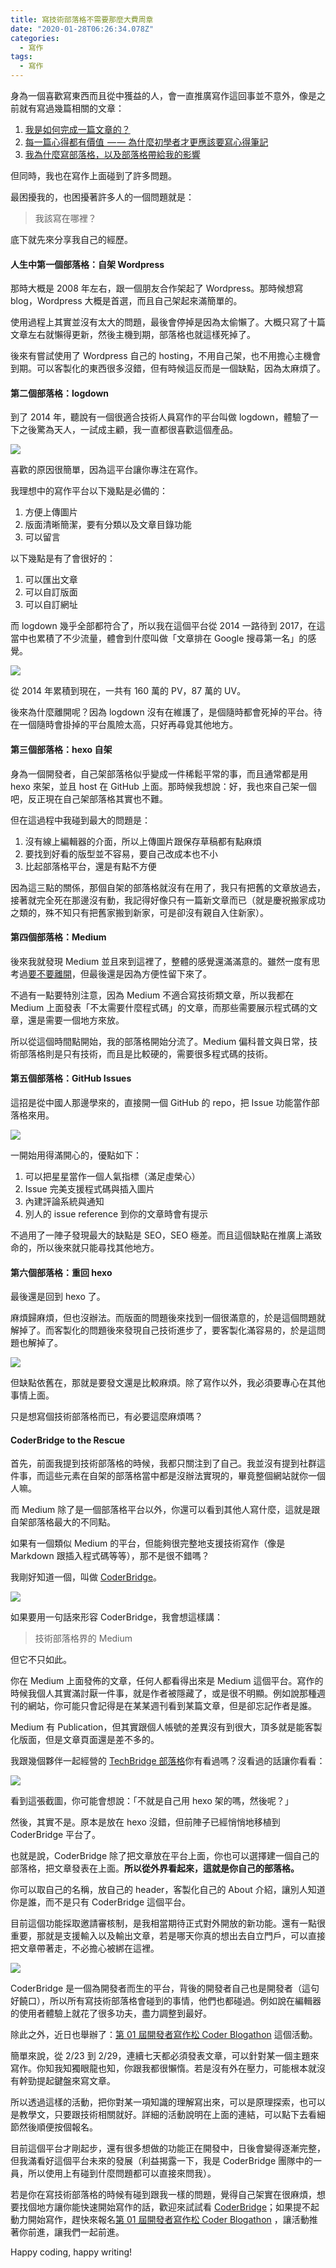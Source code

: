 ```yaml
---
title: 寫技術部落格不需要那麼大費周章
date: "2020-01-28T06:26:34.078Z"
categories:
  - 寫作
tags:
  - 寫作
---
```


身為一個喜歡寫東西而且從中獲益的人，會一直推廣寫作這回事並不意外，像是之前就有寫過幾篇相關的文章：

1.  [我是如何完成一篇文章的？](https://medium.com/@hulitw/how-do-i-write-965328ae91fe)
2.  [每一篇心得都有價值  — — 為什麼初學者才更應該要寫心得筆記](https://medium.com/hulis-blog/why-blogging-ab77fd8c6ffa)
3.  [我為什麼寫部落格，以及部落格帶給我的影響](https://medium.com/@hulitw/blog-e7a23a74ae2b)

但同時，我也在寫作上面碰到了許多問題。

最困擾我的，也困擾著許多人的一個問題就是：

> 我該寫在哪裡？

底下就先來分享我自己的經歷。

#### 人生中第一個部落格：自架 Wordpress

那時大概是 2008 年左右，跟一個朋友合作架起了 Wordpress。那時候想寫 blog，Wordpress 大概是首選，而且自己架起來滿簡單的。

使用過程上其實並沒有太大的問題，最後會停掉是因為太偷懶了。大概只寫了十篇文章左右就懶得更新，然後主機到期，部落格也就這樣死掉了。

後來有嘗試使用了 Wordpress 自己的 hosting，不用自己架，也不用擔心主機會到期。可以客製化的東西很多沒錯，但有時候這反而是一個缺點，因為太麻煩了。

#### 第二個部落格：logdown

到了 2014 年，聽說有一個很適合技術人員寫作的平台叫做 logdown，體驗了一下之後驚為天人，一試成主顧，我一直都很喜歡這個產品。

![](/img/tech-blog-coderbridge-to-the-rescue-2ba5b52d8bcd/1__CsZVUCWKYPXo36dXZhVPgQ.png)

喜歡的原因很簡單，因為這平台讓你專注在寫作。

我理想中的寫作平台以下幾點是必備的：

1.  方便上傳圖片
2.  版面清晰簡潔，要有分類以及文章目錄功能
3.  可以留言

以下幾點是有了會很好的：

1.  可以匯出文章
2.  可以自訂版面
3.  可以自訂網址

而 logdown 幾乎全部都符合了，所以我在這個平台從 2014 一路待到 2017，在這當中也累積了不少流量，體會到什麼叫做「文章排在 Google 搜尋第一名」的感覺。

![](/img/tech-blog-coderbridge-to-the-rescue-2ba5b52d8bcd/1__bfnn3i4mbfhXd5832HZ7Zg.png)

從 2014 年累積到現在，一共有 160 萬的 PV，87 萬的 UV。

後來為什麼離開呢？因為 logdown 沒有在維護了，是個隨時都會死掉的平台。待在一個隨時會掛掉的平台風險太高，只好再尋覓其他地方。

#### 第三個部落格：hexo 自架

身為一個開發者，自己架部落格似乎變成一件稀鬆平常的事，而且通常都是用 hexo 來架，並且 host 在 GitHub 上面。那時候我想說：好，我也來自己架一個吧，反正現在自己架部落格其實也不難。

但在這過程中我碰到最大的問題是：

1.  沒有線上編輯器的介面，所以上傳圖片跟保存草稿都有點麻煩
2.  要找到好看的版型並不容易，要自己改成本也不小
3.  比起部落格平台，還是有點不方便

因為這三點的關係，那個自架的部落格就沒有在用了，我只有把舊的文章放過去，接著就完全死在那邊沒有動，我記得好像只有一篇新文章而已（就是慶祝搬家成功之類的，殊不知只有把舊家搬到新家，可是卻沒有親自入住新家）。

#### 第四個部落格：Medium

後來我就發現 Medium 並且來到這裡了，整體的感覺還滿滿意的。雖然一度有思考過[要不要離開](https://medium.com/@hulitw/freecodecamp-hackernoon-are-leaving-medium-1b7319d7a8a7)，但最後還是因為方便性留下來了。

不過有一點要特別注意，因為 Medium 不適合寫技術類文章，所以我都在 Medium 上面發表「不太需要什麼程式碼」的文章，而那些需要展示程式碼的文章，還是需要一個地方來放。

所以從這個時間點開始，我的部落格開始分流了。Medium 偏科普文與日常，技術部落格則是只有技術，而且是比較硬的，需要很多程式碼的技術。

#### 第五個部落格：GitHub Issues

這招是從中國人那邊學來的，直接開一個 GitHub 的 repo，把 Issue 功能當作部落格來用。

![](/img/tech-blog-coderbridge-to-the-rescue-2ba5b52d8bcd/1__c4JaWIbXGuXBPObSxlRsHg.png)

一開始用得滿開心的，優點如下：

1.  可以把星星當作一個人氣指標（滿足虛榮心）
2.  Issue 完美支援程式碼與插入圖片
3.  內建評論系統與通知
4.  別人的 issue reference 到你的文章時會有提示

不過用了一陣子發現最大的缺點是 SEO，SEO 極差。而且這個缺點在推廣上滿致命的，所以後來就只能尋找其他地方。

#### 第六個部落格：重回 hexo

最後還是回到 hexo 了。

麻煩歸麻煩，但也沒辦法。而版面的問題後來找到一個很滿意的，於是這個問題就解掉了。而客製化的問題後來發現自己技術進步了，要客製化滿容易的，於是這問題也解掉了。

![](/img/tech-blog-coderbridge-to-the-rescue-2ba5b52d8bcd/1__mQeMvkR9hSgYoJgGxo8jAA.png)

但缺點依舊在，那就是要發文還是比較麻煩。除了寫作以外，我必須要專心在其他事情上面。

只是想寫個技術部落格而已，有必要這麼麻煩嗎？

#### CoderBridge to the Rescue

首先，前面我提到技術部落格的時候，我都只關注到了自己。我並沒有提到社群這件事，而這些元素在自架的部落格當中都是沒辦法實現的，畢竟整個網站就你一個人嘛。

而 Medium 除了是一個部落格平台以外，你還可以看到其他人寫什麼，這就是跟自架部落格最大的不同點。

如果有一個類似 Medium 的平台，但能夠很完整地支援技術寫作（像是 Markdown 跟插入程式碼等等），那不是很不錯嗎？

我剛好知道一個，叫做 [CoderBridge](https://www.coderbridge.com/)。

![](/img/tech-blog-coderbridge-to-the-rescue-2ba5b52d8bcd/1__9Y9CRIm02GY3__otwDGxR5g.png)

如果要用一句話來形容 CoderBridge，我會想這樣講：

> 技術部落格界的 Medium

但它不只如此。

你在 Medium 上面發佈的文章，任何人都看得出來是 Medium 這個平台。寫作的時候我個人其實滿討厭一件事，就是作者被隱藏了，或是很不明顯。例如說那種週刊的網站，你可能只會記得是在某某週刊看到某篇文章，但是卻忘記作者是誰。

Medium 有 Publication，但其實跟個人帳號的差異沒有到很大，頂多就是能客製化版面，但是文章頁面還是差不多的。

我跟幾個夥伴一起經營的 [TechBridge 部落格](https://blog.techbridge.cc/)你有看過嗎？沒看過的話讓你看看：

![](/img/tech-blog-coderbridge-to-the-rescue-2ba5b52d8bcd/1__5iwA__FTL7cP4s3SlfUsy__g.png)

看到這張截圖，你可能會想說：「不就是自己用 hexo 架的嗎，然後呢？」

然後，其實不是。原本是放在 hexo 沒錯，但前陣子已經悄悄地移植到 CoderBridge 平台了。

也就是說，CoderBridge 除了把文章放在平台上面，你也可以選擇建一個自己的部落格，把文章發表在上面。**所以從外界看起來，這就是你自己的部落格。**

你可以取自己的名稱，放自己的 header，客製化自己的 About 介紹，讓別人知道你是誰，而不是只有 CoderBridge 這個平台。

目前這個功能採取邀請審核制，是我相當期待正式對外開放的新功能。還有一點很重要，那就是支援輸入以及輸出文章，若是哪天你真的想出去自立門戶，可以直接把文章帶著走，不必擔心被綁在這裡。

![](/img/tech-blog-coderbridge-to-the-rescue-2ba5b52d8bcd/1__YJJCmZsXaqaQQNKlgnz44g.png)

CoderBridge 是一個為開發者而生的平台，背後的開發者自己也是開發者（這句好饒口），所以所有寫技術部落格會碰到的事情，他們也都碰過。例如說在編輯器的使用者體驗上就花了很多功夫，盡力調整到最好。

除此之外，近日也舉辦了：[第 01 屆開發者寫作松 Coder Blogathon](https://www.accupass.com/event/2001190943344186137000) 這個活動。

簡單來說，從 2/23 到 2/29，連續七天都必須發表文章，可以針對某一個主題來寫作。你知我知獨眼龍也知，你跟我都很懶惰。若是沒有外在壓力，可能根本就沒有幹勁提起鍵盤來寫文章。

所以透過這樣的活動，把你對某一項知識的理解寫出來，可以是原理探索，也可以是教學文，只要跟技術相關就好。詳細的活動說明在上面的連結，可以點下去看細節然後順便按個報名。

目前這個平台才剛起步，還有很多想做的功能正在開發中，日後會變得逐漸完整，但我滿看好這個平台未來的發展（利益揭露一下，我是 CoderBridge 團隊中的一員，所以使用上有碰到什麼問題都可以直接來問我）。

若是你在寫技術部落格的時候有碰到跟我一樣的問題，覺得自己架實在很麻煩，想要找個地方讓你能快速開始寫作的話，歡迎來試試看 [CoderBridge](https://www.coderbridge.com/)；如果提不起動力開始寫作，趕快來報名[第 01 屆開發者寫作松 Coder Blogathon](https://www.accupass.com/event/2001190943344186137000) ，讓活動推著你前進，讓我們一起前進。

Happy coding, happy writing!
